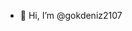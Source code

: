 - 👋 Hi, I’m @gokdeniz2107


<!---
gokdeniz2107/gokdeniz2107 is a ✨ special ✨ repository because its `README.md` (this file) appears on your GitHub profile.
You can click the Preview link to take a look at your changes.
--->
